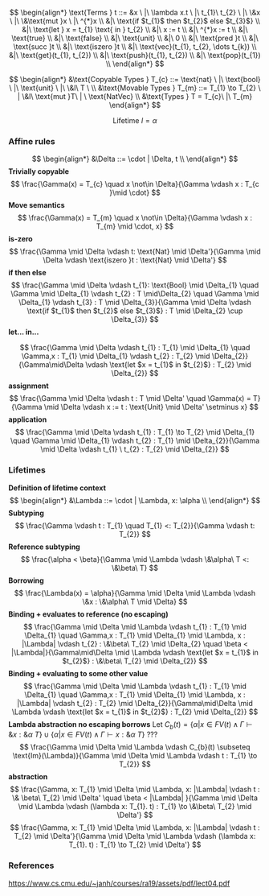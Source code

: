 $$
\begin{align*}
\text{Terms } t ::= &x \ |\  \lambda x.t \ |\  t_{1}\ t_{2} \ |\ \&x \ |\ \&\text{mut }x \ |\ ^{*}x \\
&|\ \text{if $t_{1}$ then $t_{2}$ else $t_{3}$} \\
&|\ \text{let } x = t_{1} \text{ in } t_{2} \\
&|\ x := t \\
&|\ ^{*}x := t \\
&|\ \text{true} \\
&|\ \text{false} \\
&|\ \text{unit} \\
&|\ 0 \\
&|\ \text{pred }t \\
&|\ \text{succ }t \\
&|\ \text{iszero }t \\
&|\ \text{vec}(t_{1}, t_{2}, \dots t_{k}) \\
&|\ \text{get}(t_{1}, t_{2}) \\
&|\ \text{push}(t_{1}, t_{2}) \\
&|\ \text{pop}(t_{1}) \\
\end{align*}
$$

$$
\begin{align*}
&\text{Copyable Types } T_{c} ::= \text{nat} \ |\ \text{bool} \ |\ \text{unit} \ |\ \&l\ T \ \\
&\text{Movable Types } T_{m} ::= T_{1} \to T_{2} \ | \&l\ \text{mut }T\ | \ \text{NatVec} \\
&\text{Types } T = T_{c}\ |\ T_{m}
\end{align*}
$$

$$
\text{Lifetime }l = \alpha
$$
### Affine rules
$$
\begin{align*}
&\Delta ::= \cdot | \Delta, t \\
\end{align*}
$$
**Trivially copyable**
$$
\frac{\Gamma(x) = T_{c} \quad x \not\in \Delta}{\Gamma \vdash x : T_{c }\mid \cdot}
$$
**Move semantics**
$$
\frac{\Gamma(x) = T_{m} \quad x \not\in \Delta}{\Gamma \vdash x : T_{m} \mid \cdot, x}
$$
**is-zero**
$$
\frac{\Gamma \mid \Delta \vdash t: \text{Nat} \mid \Delta'}{\Gamma \mid \Delta \vdash  \text{iszero }t : \text{Nat} \mid \Delta'}
$$
**if then else**
$$
\frac{\Gamma \mid \Delta \vdash t_{1}: \text{Bool} \mid \Delta_{1} \quad \Gamma \mid \Delta_{1} \vdash t_{2} : T \mid\Delta_{2} \quad \Gamma \mid \Delta_{1} \vdash t_{3} : T \mid \Delta_{3}}{\Gamma \mid \Delta \vdash \text{if $t_{1}$ then $t_{2}$ else $t_{3}$} : T \mid \Delta_{2} \cup \Delta_{3}}
$$
**let... in...**

$$
\frac{\Gamma \mid \Delta \vdash t_{1} : T_{1} \mid \Delta_{1} \quad \Gamma,x : T_{1} \mid \Delta_{1} \vdash t_{2} : T_{2} \mid \Delta_{2}}{\Gamma\mid\Delta \vdash \text{let $x = t_{1}$ in $t_{2}$} : T_{2} \mid \Delta_{2}}
$$
**assignment**
$$
\frac{\Gamma \mid \Delta \vdash t :  T \mid \Delta' \quad \Gamma(x) = T}{\Gamma \mid \Delta \vdash x := t : \text{Unit} \mid \Delta' \setminus x}
$$
**application**
$$
\frac{\Gamma \mid \Delta \vdash t_{1} : T_{1} \to T_{2} \mid \Delta_{1} \quad \Gamma \mid \Delta_{1} \vdash t_{2} : T_{1} \mid \Delta_{2}}{\Gamma \mid \Delta \vdash t_{1} \ t_{2} : T_{2} \mid \Delta_{2}}
$$


### Lifetimes
**Definition of lifetime context**
$$
\begin{align*}
&\Lambda ::= \cdot | \Lambda, x: \alpha \\
\end{align*}
$$
**Subtyping**
$$
\frac{\Gamma \vdash t : T_{1} \quad T_{1} <: T_{2}}{\Gamma \vdash t: T_{2}}
$$
**Reference subtyping**
$$
\frac{\alpha < \beta}{\Gamma \mid \Lambda \vdash \&\alpha\ T <: \&\beta\ T}
$$
**Borrowing**
$$
\frac{\Lambda(x) = \alpha}{\Gamma \mid \Delta \mid \Lambda \vdash \&x : \&\alpha\ T \mid \Delta}
$$
**Binding + evaluates to reference (no escaping)**
$$
\frac{\Gamma \mid \Delta \mid \Lambda \vdash t_{1} : T_{1} \mid \Delta_{1} \quad \Gamma,x : T_{1} \mid \Delta_{1} \mid \Lambda, x : |\Lambda|  \vdash t_{2} : \&\beta\ T_{2} \mid \Delta_{2} \quad \beta < |\Lambda|}{\Gamma\mid\Delta \mid \Lambda \vdash \text{let $x = t_{1}$ in $t_{2}$} : \&\beta\ T_{2} \mid \Delta_{2}}
$$
**Binding + evaluating to some other value**
$$
\frac{\Gamma \mid \Delta \mid \Lambda \vdash t_{1} : T_{1} \mid \Delta_{1} \quad \Gamma,x : T_{1} \mid \Delta_{1} \mid \Lambda, x : |\Lambda|  \vdash t_{2} : T_{2} \mid \Delta_{2}}{\Gamma\mid\Delta \mid \Lambda \vdash \text{let $x = t_{1}$ in $t_{2}$} : T_{2} \mid \Delta_{2}}
$$
**Lambda abstraction no escaping borrows**
Let $C_{b}(t) = \{\alpha | x  \in FV(t)  \land \Gamma \vdash \&x : \&\alpha\ T \} \cup \{\alpha | x \in FV(t) \land \Gamma \vdash x: \&\alpha\  T\}$
???
$$
\frac{\Gamma \mid \Delta \mid \Lambda \vdash C_{b}(t) \subseteq \text{Im}(\Lambda)}{\Gamma \mid \Delta \mid \Lambda \vdash t : T_{1} \to T_{2}}
$$
**abstraction**
$$
\frac{\Gamma, x: T_{1} \mid \Delta  \mid \Lambda, x: |\Lambda| \vdash t : \& \beta\ T_{2} \mid \Delta' \quad \beta < |\Lambda| }{\Gamma \mid \Delta \mid \Lambda \vdash (\lambda x: T_{1}. t) : T_{1} \to \&\beta\ T_{2} \mid \Delta'}
$$
$$
\frac{\Gamma, x: T_{1} \mid \Delta  \mid \Lambda, x: |\Lambda| \vdash t : T_{2} \mid \Delta'}{\Gamma \mid \Delta \mid \Lambda \vdash (\lambda x: T_{1}. t) : T_{1} \to T_{2} \mid \Delta'}
$$
### References
https://www.cs.cmu.edu/~janh/courses/ra19/assets/pdf/lect04.pdf
